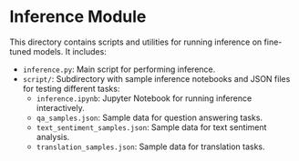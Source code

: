 # Inference Module

This directory contains scripts and utilities for running inference on fine-tuned models. It includes:

- `inference.py`: Main script for performing inference.
- `script/`: Subdirectory with sample inference notebooks and JSON files for testing different tasks:
  - `inference.ipynb`: Jupyter Notebook for running inference interactively.
  - `qa_samples.json`: Sample data for question answering tasks.
  - `text_sentiment_samples.json`: Sample data for text sentiment analysis.
  - `translation_samples.json`: Sample data for translation tasks.